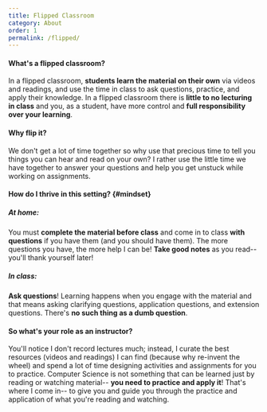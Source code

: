 ```yaml
---
title: Flipped Classroom
category: About
order: 1
permalink: /flipped/
---
```

#### What's a flipped classroom?
In a flipped classroom, **students learn the material on their own** via videos and readings, and use the time in class to ask questions, practice, and apply their knowledge. In a flipped classroom there is **little to no lecturing in class** and you, as a student, have more control and **full responsibility over your learning**.

#### Why flip it?
We don't get a lot of time together so why use that precious time to tell you things you can hear and read on your own? I rather use the little time we have together to answer your questions and help you get unstuck while working on assignments.

#### How do I thrive in this setting? {#mindset}

##### *At home:*
You must **complete the material before class** and come in to class **with questions** if you have them (and you should have them). The more questions you have, the more help I can be! **Take good notes** as you read-- you'll thank yourself later!

##### *In class:*
**Ask questions**! Learning happens when you engage with the material and that means asking clarifying questions, application questions, and extension questions. There's **no such thing as a dumb question**.

#### So what's your role as an instructor?
You'll notice I don't record lectures much; instead, I curate the best resources (videos and readings) I can find (because why re-invent the wheel) and spend a lot of time designing activities and assignments for you to practice. Computer Science is not something that can be learned just by reading or watching material-- **you need to practice and apply it**! That's where I come in-- to give you and guide you through the practice and application of what you're reading and watching.